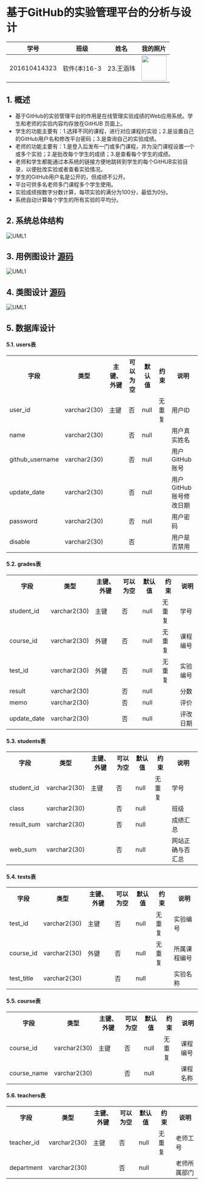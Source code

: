 # 基于GitHub的实验管理平台的分析与设计
学号|班级|姓名|我的照片
:-:|:-:|:-:|:-:
201610414323|软件(本)16-3|23.王涵玮|<img src="https://github.com/WangHanWei19971211/is_analysis/blob/master/test1/myself.jpg" width="66"/>

## 1. 概述
* 基于GitHub的实验管理平台的作用是在线管理实验成绩的Web应用系统。学生和老师的实验内容均存放在GitHUB 页面上。
* 学生的功能主要有：1.选择不同的课程，进行对应课程的实验；2.是设置自己的GitHub用户名和修改平台密码；3.是查询自己的实验成绩。
* 老师的功能主要有：1.是登入后发布一门或多门课程，并为没门课程设置一个或多个实验；2.是批改每个学生的成绩；3.是查看每个学生的成绩。
* 老师和学生都能通过本系统的链接方便地跳转到学生的每个GitHUB实验目录，以便批改实验或者查看实验情况。
* 学生的GitHub用户名是公开的，但成绩不公开。
* 平台可供多名老师多门课程多个学生使用。
* 实验成绩按数字分数计算，每项实验的满分为100分，最低为0分。
* 系统自动计算每个学生的所有实验的平均分。

## 2. 系统总体结构
![UML1](https://github.com/WangHanWei19971211/is_analysis/blob/master/test6/test6.png)

## 3. 用例图设计 <a href="https://github.com/WangHanWei19971211/is_analysis/blob/master/test6/src/uml3.all.puml" target="_blank">源码</a>
![UML1](https://github.com/WangHanWei19971211/is_analysis/blob/master/test6/uml3.all.png)

## 4. 类图设计 <a href="https://github.com/WangHanWei19971211/is_analysis/blob/master/test6/src/uml4.puml" target="_blank">源码</a>
![UML1](https://github.com/WangHanWei19971211/is_analysis/blob/master/test6/uml4.png)

## 5. 数据库设计
#### 5.1.  users表
<table>
  <tr>
    <th>字段</th>
    <th>类型</th>
    <th>主键、外键</th>
    <th>可以为空</th>
    <th>默认值</th>
    <th>约束</th>
    <th>说明</th>
  </tr>
  <tr>
    <td>user_id</td>
    <td>varchar2(30)</td>
    <td>主键</td>
    <td>否</td>
    <td>null</td>
    <td>无重复</td>
    <td>用户ID</td>
  </tr>
  <tr>
    <td>name</td>
    <td>varchar2(30)</td>
    <td></td>
    <td>否</td>
    <td>null</td>
    <td></td>
    <td>用户真实姓名</td>
  </tr>
  <tr>
    <td>github_username</td>
    <td>varchar2(30)</td>
    <td></td>
    <td>否</td>
    <td>null</td>
    <td></td>
    <td>用户GitHub账号</td>
  </tr>
  <tr>
    <td>update_date</td>
    <td>varchar2(30)</td>
    <td></td>
    <td>否</td>
    <td>null</td>
    <td></td>
    <td>用户GitHub账号修改日期</td>
  </tr>
  <tr>
    <td>password</td>
    <td>varchar2(30)</td>
    <td></td>
    <td>否</td>
    <td>null</td>
    <td></td>
    <td>用户密码</td>
  </tr>
  <tr>
    <td>disable</td>
    <td>varchar2(30)</td>
    <td></td>
    <td>否</td>
    <td></td>
    <td></td>
    <td>用户是否禁用</td>
  </tr>
</table>

#### 5.2.  grades表
<table>
  <tr>
    <th>字段</th>
    <th>类型</th>
    <th>主键、外键</th>
    <th>可以为空</th>
    <th>默认值</th>
    <th>约束</th>
    <th>说明</th>
  </tr>
  <tr>
    <td>student_id</td>
    <td>varchar2(30)</td>
    <td>主键</td>
    <td>否</td>
    <td>null</td>
    <td>无重复</td>
    <td>学号</td>
  </tr>
  <tr>
    <td>course_id</td>
    <td>varchar2(30)</td>
    <td>外键</td>
    <td>否</td>
    <td>null</td>
    <td>无重复</td>
    <td>课程编号</td>
  </tr>
  <tr>
    <td>test_id</td>
    <td>varchar2(30)</td>
    <td>外键</td>
    <td>否</td>
    <td>null</td>
    <td>无重复</td>
    <td>实验编号</td>
  </tr>
  <tr>
    <td>result</td>
    <td>varchar2(30)</td>
    <td></td>
    <td>否</td>
    <td>null</td>
    <td></td>
    <td>分数</td>
  </tr>
  <tr>
    <td>memo</td>
    <td>varchar2(30)</td>
    <td></td>
    <td>否</td>
    <td>null</td>
    <td></td>
    <td>评价</td>
  </tr>
  <tr>
    <td>update_date</td>
    <td>varchar2(30)</td>
    <td></td>
    <td>否</td>
    <td>null</td>
    <td></td>
    <td>评改日期</td>
  </tr>
</table>

#### 5.3. students表
<table>
  <tr>
    <th>字段</th>
    <th>类型</th>
    <th>主键、外键</th>
    <th>可以为空</th>
    <th>默认值</th>
    <th>约束</th>
    <th>说明</th>
  </tr>
  <tr>
    <td>student_id</td>
    <td>varchar2(30)</td>
    <td>主键</td>
    <td>否</td>
    <td>null</td>
    <td>无重复</td>
    <td>学号</td>
  </tr>
  <tr>
    <td>class<br></td>
    <td>varchar2(30)</td>
    <td></td>
    <td>否</td>
    <td>null</td>
    <td></td>
    <td>班级</td>
  </tr>
  <tr>
    <td>result_sum</td>
    <td>varchar2(30)</td>
    <td></td>
    <td>否</td>
    <td>null</td>
    <td></td>
    <td>成绩汇总</td>
  </tr>
  <tr>
    <td>web_sum</td>
    <td>varchar2(30)</td>
    <td></td>
    <td>否</td>
    <td>null</td>
    <td></td>
    <td>网站正确与否汇总</td>
  </tr>
</table>
  
#### 5.4. tests表
  <table>
    <tr>
      <th>字段</th>
      <th>类型</th>
      <th>主键、外键</th>
      <th>可以为空</th>
      <th>默认值</th>
      <th>约束</th>
      <th>说明</th>
    </tr>
    <tr>
      <td>test_id</td>
      <td>varchar2(30)</td>
      <td>主键</td>
      <td>否</td>
      <td>null</td>
      <td>无重复</td>
      <td>实验编号</td>
    </tr>
    <tr>
      <td>course_id<br></td>
      <td>varchar2(30)</td>
      <td>外键</td>
      <td>否</td>
      <td>null</td>
      <td>无重复</td>
      <td>所属课程编号</td>
    </tr>
    <tr>
      <td>test_title</td>
      <td>varchar2(30)</td>
      <td></td>
      <td>否</td>
      <td>null</td>
      <td></td>
      <td>实验名称</td>
    </tr>
  </table>
  
#### 5.5. course表
 <table>
   <tr>
     <th>字段</th>
     <th>类型</th>
     <th>主键、外键</th>
     <th>可以为空</th>
     <th>默认值</th>
     <th>约束</th>
     <th>说明</th>
   </tr>
   <tr>
     <td>course_id</td>
     <td>varchar2(30)</td>
     <td>主键</td>
     <td>否</td>
     <td>null</td>
     <td>无重复</td>
     <td>课程编号</td>
   </tr>
   <tr>
     <td>course_name<br></td>
     <td>varchar2(30)</td>
     <td></td>
     <td>否</td>
     <td>null</td>
     <td></td>
     <td>课程名称</td>
   </tr>
 </table> 
  
#### 5.6. teachers表
<table>
  <tr>
    <th>字段</th>
    <th>类型</th>
    <th>主键、外键</th>
    <th>可以为空</th>
    <th>默认值</th>
    <th>约束</th>
    <th>说明</th>
  </tr>
  <tr>
    <td>teacher_id</td>
    <td>varchar2(30)</td>
    <td>主键</td>
    <td>否</td>
    <td>null</td>
    <td>无重复</td>
    <td>老师工号</td>
  </tr>
  <tr>
    <td>department<br></td>
    <td>varchar2(30)</td>
    <td></td>
    <td>否</td>
    <td>null</td>
    <td></td>
    <td>老师所属部门</td>
  </tr>
</table>

